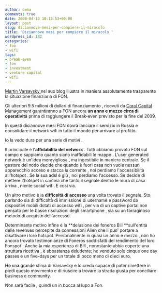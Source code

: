 ```yaml
---
author: dema
comments: true
date: 2008-04-13 10:13:53+00:00
layout: post
slug: diciannove-mesi-per-compiere-il-miracolo
title: 'Diciannove mesi per compiere il miracolo '
wordpress_id: 182
categories:
- fon
- wifi
tags:
- break-even
- fon
- investment
- venture capital
- wifi
---
```


[Martin Varsavsky ](http://english.martinvarsavsky.net/investments/fon-raises-95-million-in-tough-markets.html)nel suo blog illustra in maniera assolutamente trasparente la situazione finanziaria di FON.

Gli ulteriori 9.5 milioni di dollari di finanziamento , ricevuti da [Coral Capital Management](http://www.coralcm.com/) garantiranno a FON ancora **un anno e mezzo circa di operatività** prima di raggiungere il Break-even previsto per la fine del 2009.

In questi diciannove mesi FON dovrà lanciare il servizio in Russia e consolidare il network wifi in tutto il mondo per arrivare al profitto.

Io la vedo dura per una serie di motivi .

Il principale è l'**affidabilità del network** . Tutti abbiamo provato FON sul campo e sappiamo quanto siano inaffidabili le mappe . L'user generated network è un'idea meravigliosa , ma ingestibile in maniera centrale. Se il gestore del nodo decide che quando è fuori casa non vuole nessun apparecchio acceso e stacca la corrente , noi perdiamo l'accessibilità all'hotspot . Se la sua adsl è giù , noi perdiamo l'accesso. Se decide di mettere l'hotspot in cantina ché tanto il segnale dentro le mura di casa arriva , niente social wifi. E così via.

Un altro motivo è la **difficoltà di accesso** una volta trovato il segnale. Sto parlando sia di difficoltà di immissione di username e password da dispositivi mobili dotati di accesso wifi , per via di un captive portal non pensato per le basse risoluzioni degli smartphone , sia su un farraginoso metodo di acquisto dell'accesso.

Determinante motivo infine è la **delusione dei foneros Bill **sull'entità delle revenues percepite da connessioni Alien  che li puo' portare a disattivare i loro hotspot. Personalmente in quasi un anno e mezzo , non ho ancora trovato testimonianze di Foneros soddisfatti del rendimento del loro Fonspot . Anche la mia esperienza di Bill , nonostante abbia coperto una struttura ricettiva , è abbastanza deludente; ho venduto solo cinque one day passes e un five-days per un totale di poco meno di dieci euro.

Ho una grande stima di Varsavsky e lo credo capace di poter rimettere in piedi questo movimento e di riuscire a trovare la strada giusta per conciliare business e community.

Non sarà facile , quindi un in bocca al lupo a Fon.
